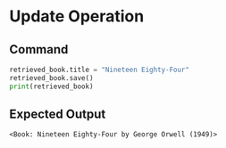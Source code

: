 # Update Operation

## Command
```python
retrieved_book.title = "Nineteen Eighty-Four"
retrieved_book.save()
print(retrieved_book)
```

## Expected Output
```plaintext
<Book: Nineteen Eighty-Four by George Orwell (1949)>
```
